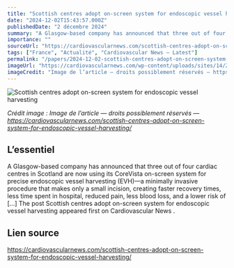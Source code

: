 ```yaml
---
title: "Scottish centres adopt on-screen system for endoscopic vessel harvesting"
date: "2024-12-02T15:43:57.000Z"
publishedDate: "2 décembre 2024"
summary: "A Glasgow-based company has announced that three out of four cardiac centres in Scotland are now using its CoreVista on-screen system for precise endoscopic vessel harvesting (EVH)—a minimally invasive procedure that makes only a small incision, creating faster recovery times, less time spent in hospital, reduced pain, less blood loss, and a lower risk of [&#8230;] The post Scottish centres adopt on-screen system for endoscopic vessel harvesting appeared first on Cardiovascular News ."
importance: ""
sourceUrl: "https://cardiovascularnews.com/scottish-centres-adopt-on-screen-system-for-endoscopic-vessel-harvesting/"
tags: ["France", "Actualité", "Cardiovascular News — Latest"]
permalink: "/papers/2024-12-02-scottish-centres-adopt-on-screen-system-for-endoscopic-vessel-harvesting"
imageUrl: "https://cardiovascularnews.com/wp-content/uploads/sites/14/2024/12/EVH-PR-24_144536300-scaled.jpg"
imageCredit: "Image de l’article — droits possiblement réservés — https://cardiovascularnews.com/scottish-centres-adopt-on-screen-system-for-endoscopic-vessel-harvesting/"
---
```


![Scottish centres adopt on-screen system for endoscopic vessel harvesting](https://cardiovascularnews.com/wp-content/uploads/sites/14/2024/12/EVH-PR-24_144536300-scaled.jpg)

*Crédit image : Image de l’article — droits possiblement réservés — https://cardiovascularnews.com/scottish-centres-adopt-on-screen-system-for-endoscopic-vessel-harvesting/*

## L’essentiel

A Glasgow-based company has announced that three out of four cardiac centres in Scotland are now using its CoreVista on-screen system for precise endoscopic vessel harvesting (EVH)—a minimally invasive procedure that makes only a small incision, creating faster recovery times, less time spent in hospital, reduced pain, less blood loss, and a lower risk of [&#8230;] The post Scottish centres adopt on-screen system for endoscopic vessel harvesting appeared first on Cardiovascular News .

## Lien source

https://cardiovascularnews.com/scottish-centres-adopt-on-screen-system-for-endoscopic-vessel-harvesting/
